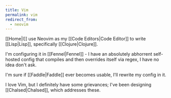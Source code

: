 ```yaml
---
title: Vim
permalink: vim
redirect_from:
  - neovim
---
```


[[Home|I]] use Neovim as my [[Code Editors|Code Editor]] to write [[Lisp|Lisp]], specifically [[Clojure|Clojure]].

I'm configuring it in [[Fennel|Fennel]] - I have an absolutely abhorrent self-hosted config that compiles and then overrides itself via regex, I have no idea don't ask.

I'm sure if [[Faddle|Faddle]] ever becomes usable, I'll rewrite my config in it.

I love Vim, but I definitely have some grievances; I've been designing [[Chalsed|Chalsed]], which addresses these.
